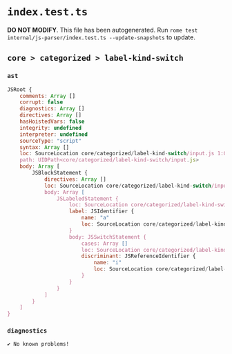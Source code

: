 # `index.test.ts`

**DO NOT MODIFY**. This file has been autogenerated. Run `rome test internal/js-parser/index.test.ts --update-snapshots` to update.

## `core > categorized > label-kind-switch`

### `ast`

```javascript
JSRoot {
	comments: Array []
	corrupt: false
	diagnostics: Array []
	directives: Array []
	hasHoistedVars: false
	integrity: undefined
	interpreter: undefined
	sourceType: "script"
	syntax: Array []
	loc: SourceLocation core/categorized/label-kind-switch/input.js 1:0-4:1
	path: UIDPath<core/categorized/label-kind-switch/input.js>
	body: Array [
		JSBlockStatement {
			directives: Array []
			loc: SourceLocation core/categorized/label-kind-switch/input.js 1:0-4:1
			body: Array [
				JSLabeledStatement {
					loc: SourceLocation core/categorized/label-kind-switch/input.js 2:2-3:3
					label: JSIdentifier {
						name: "a"
						loc: SourceLocation core/categorized/label-kind-switch/input.js 2:2-2:3 (a)
					}
					body: JSSwitchStatement {
						cases: Array []
						loc: SourceLocation core/categorized/label-kind-switch/input.js 2:5-3:3
						discriminant: JSReferenceIdentifier {
							name: "i"
							loc: SourceLocation core/categorized/label-kind-switch/input.js 2:13-2:14 (i)
						}
					}
				}
			]
		}
	]
}
```

### `diagnostics`

```
✔ No known problems!

```
